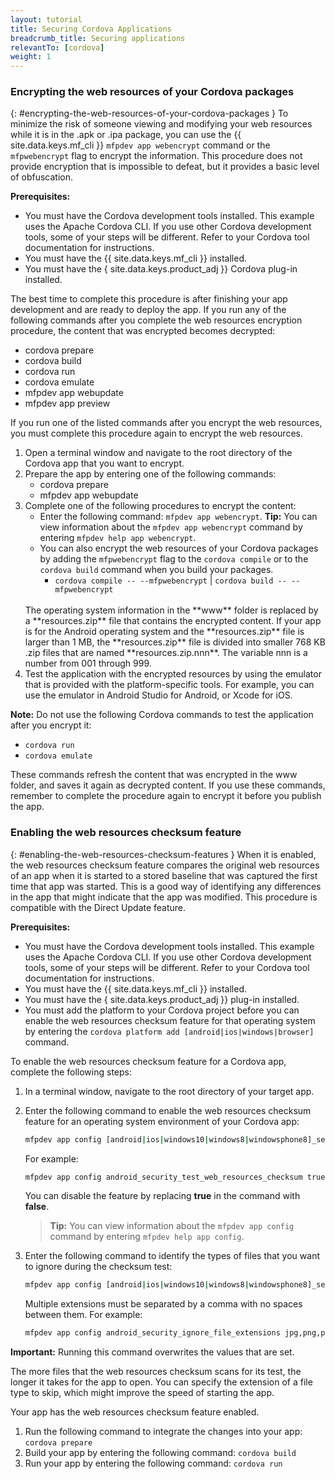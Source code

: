 ```yaml
---
layout: tutorial
title: Securing Cordova Applications
breadcrumb_title: Securing applications
relevantTo: [cordova]
weight: 1
---
```

<!-- NLS_CHARSET=UTF-8 -->
### Encrypting the web resources of your Cordova packages
{: #encrypting-the-web-resources-of-your-cordova-packages }
To minimize the risk of someone viewing and modifying your web resources while it is in the .apk or .ipa package, you can use the {{ site.data.keys.mf_cli }} `mfpdev app webencrypt` command or the `mfpwebencrypt` flag to encrypt the information. This procedure does not provide encryption that is impossible to defeat, but it provides a basic level of obfuscation.

**Prerequisites:**

* You must have the Cordova development tools installed. This example uses the Apache Cordova CLI. If you use other Cordova development tools, some of your steps will be different. Refer to your Cordova tool documentation for instructions.
* You must have the {{ site.data.keys.mf_cli }} installed.
* You must have the { site.data.keys.product_adj }} Cordova plug-in installed.

The best time to complete this procedure is after finishing your app development and are ready to deploy the app. If you run any of the following commands after you complete the web resources encryption procedure, the content that was encrypted becomes decrypted:

* cordova prepare
* cordova build
* cordova run
* cordova emulate
* mfpdev app webupdate
* mfpdev app preview

If you run one of the listed commands after you encrypt the web resources, you must complete this procedure again to encrypt the web resources.

1. Open a terminal window and navigate to the root directory of the Cordova app that you want to encrypt.
2. Prepare the app by entering one of the following commands:
    - cordova prepare
    - mfpdev app webupdate
3. Complete one of the following procedures to encrypt the content:
    - Enter the following command: `mfpdev app webencrypt`. **Tip:** You can view information about the `mfpdev app webencrypt` command by entering `mfpdev help app webencrypt`.
    - You can also encrypt the web resources of your Cordova packages by adding the `mfpwebencrypt` flag to the `cordova compile` or to the `cordova build` command when you build your packages.
        - `cordova compile -- --mfpwebencrypt` | `cordova build -- --mfpwebencrypt`
    <br/>
    The operating system information in the **www** folder is replaced by a **resources.zip** file that contains the encrypted content.  
    If your app is for the Android operating system and the **resources.zip** file is larger than 1 MB, the **resources.zip** file is divided into smaller 768 KB .zip files that are named **resources.zip.nnn**. The variable nnn is a number from 001 through 999.
4. Test the application with the encrypted resources by using the emulator that is provided with the platform-specific tools. For example, you can use the emulator in Android Studio for Android, or Xcode for iOS.

**Note:** Do not use the following Cordova commands to test the application after you encrypt it:

* `cordova run`
* `cordova emulate`

These commands refresh the content that was encrypted in the www folder, and saves it again as decrypted content. If you use these commands, remember to complete the procedure again to encrypt it before you publish the app.

### Enabling the web resources checksum feature
{: #enabling-the-web-resources-checksum-features }
When it is enabled, the web resources checksum feature compares the original web resources of an app when it is started to a stored baseline that was captured the first time that app was started. This is a good way of identifying any differences in the app that might indicate that the app was modified. This procedure is compatible with the Direct Update feature.

**Prerequisites:**

* You must have the Cordova development tools installed. This example uses the Apache Cordova CLI. If you use other Cordova development tools, some of your steps will be different. Refer to your Cordova tool documentation for instructions.
* You must have the {{ site.data.keys.mf_cli }} installed. 
* You must have the { site.data.keys.product_adj }} plug-in installed.
* You must add the platform to your Cordova project before you can enable the web resources checksum feature for that operating system by entering the `cordova platform add [android|ios|windows|browser]` command.

To enable the web resources checksum feature for a Cordova app, complete the following steps:

1. In a terminal window, navigate to the root directory of your target app.
2. Enter the following command to enable the web resources checksum feature for an operating system environment of your Cordova app:

   ```bash
   mfpdev app config [android|ios|windows10|windows8|windowsphone8]_security_test_web_resources_checksum true
   ```

   For example:  
    
   ```bash
   mfpdev app config android_security_test_web_resources_checksum true
   ```

   You can disable the feature by replacing **true** in the command with **false**.
   
   > **Tip:** You can view information about the `mfpdev app config` command by entering `mfpdev help app config`.
    
3. Enter the following command to identify the types of files that you want to ignore during the checksum test:

   ```bash
   mfpdev app config [android|ios|windows10|windows8|windowsphone8]_security_ignore_file_extensions [ file_extension1,file_extension2 ]
   ```
    
   Multiple extensions must be separated by a comma with no spaces between them. For example:
    
   ```bash
   mfpdev app config android_security_ignore_file_extensions jpg,png,pdf
   ```
    
**Important:** Running this command overwrites the values that are set.

The more files that the web resources checksum scans for its test, the longer it takes for the app to open. You can specify the extension of a file type to skip, which might improve the speed of starting the app.

Your app has the web resources checksum feature enabled.

1. Run the following command to integrate the changes into your app: `cordova prepare`
2. Build your app by entering the following command: `cordova build`
3. Run your app by entering the following command: `cordova run`
